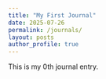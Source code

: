 ```yaml
---
title: "My First Journal"
date: 2025-07-26
permalink: /journals/
layout: posts
author_profile: true
---
```

This is my 0th journal entry.
